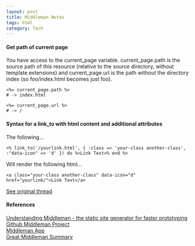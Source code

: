 ```yaml
---
layout: post
title: Middleman Notes
tags: html
category: Tech
---
```


#### Get path of current page ###

You have access to the current_page variable. current_page.path is the source path of this resource (relative to the source directory, without template extensions) and current_page.url is the path without the directory index (so foo/index.html becomes just foo).

~~~
<%= current_page.path %>
# -> index.html
~~~

~~~
<%= current_page.url %>
# -> /
~~~



#### Syntax for a link_to with html content and additional attributes ####

The following...

~~~
<% link_to('/yourlink.html', { :class => 'your-class another-class', :"data-icon" => 'd' }) do %>Link Text<% end %>
~~~

Will render the following html...

~~~
<a class="your-class another-class" data-icon="d" href="yourlink/">Link Text</a>
~~~

[See original thread](https://github.com/middleman/middleman/issues/881)  


#### References ####

[Understanding Middleman - the static site generator for faster prototyping](https://benfrain.com/understanding-middleman-the-static-site-generator-for-faster-prototyping/)  
[Github Middleman Project](https://github.com/middleman/middleman/)  
[Middleman App](https://middlemanapp.com/)  
[Great Middleman Summary](http://drewbarontini.com/articles/middleman/)  
